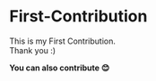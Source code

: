# First-Contribution
This is my First Contribution.
</br>
Thank you :)

**You can also contribute 😊**
